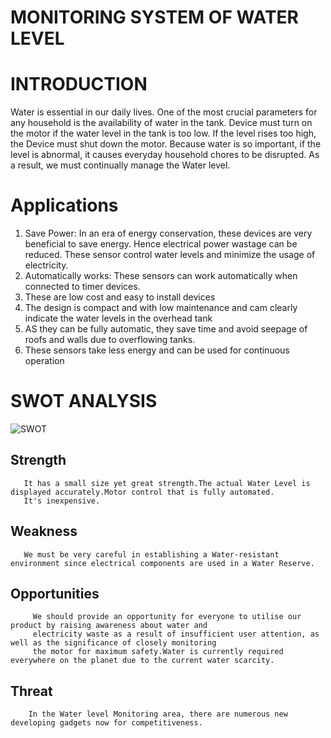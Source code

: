 # MONITORING SYSTEM OF WATER LEVEL

# INTRODUCTION 

Water is essential in our daily lives. One of the most crucial parameters for any household is the availability of water in the tank.
Device must turn on the motor if the water level in the tank is too low. If the level rises too high, the Device must shut down the motor. 
Because water is so important, if the level is abnormal, it causes everyday household chores to be disrupted. 
As a result, we must continually manage the Water level.

# Applications

1) Save Power:  In an era of energy conservation, these devices are very beneficial to save energy.
               Hence electrical power wastage can be reduced. 
               These sensor control water levels and minimize the usage of electricity.
2) Automatically works:  These sensors can work automatically when connected to timer devices.
3) These are low cost and easy to install devices
4) The design is compact and with low maintenance and cam clearly indicate the water levels in the overhead tank
5) AS they can be fully automatic, they save time and avoid seepage of roofs and walls due to overflowing tanks.
6) These sensors take less energy and can be used for continuous operation



# SWOT ANALYSIS 

![SWOT](https://user-images.githubusercontent.com/101012637/164470767-efa9bf8c-598c-44c4-b074-5c2728260804.jpeg)



## Strength 
       It has a small size yet great strength.The actual Water Level is displayed accurately.Motor control that is fully automated.
       It's inexpensive.
       
## Weakness
       We must be very careful in establishing a Water-resistant environment since electrical components are used in a Water Reserve.
       
## Opportunities
         We should provide an opportunity for everyone to utilise our product by raising awareness about water and 
         electricity waste as a result of insufficient user attention, as well as the significance of closely monitoring 
         the motor for maximum safety.Water is currently required everywhere on the planet due to the current water scarcity.
         
## Threat
        In the Water level Monitoring area, there are numerous new developing gadgets now for competitiveness.
        
        
        
